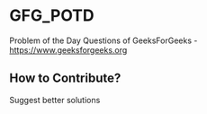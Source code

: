 # GFG_POTD
Problem of the Day Questions of GeeksForGeeks  - https://www.geeksforgeeks.org

## How to Contribute? 

Suggest better solutions
